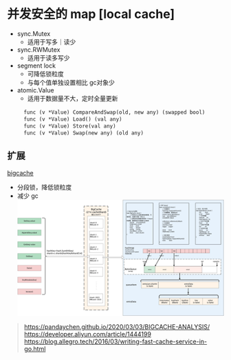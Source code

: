 # 并发安全的 map [local cache] 
* sync.Mutex
  * 适用于写多｜读少
* sync.RWMutex
  * 适用于读多写少
* segment lock
  * 可降低锁粒度
  * 与每个值单独设置相比 gc对象少
* atomic.Value
  * 适用于数据量不大，定时全量更新
  ```
    func (v *Value) CompareAndSwap(old, new any) (swapped bool)
    func (v *Value) Load() (val any)
    func (v *Value) Store(val any)
    func (v *Value) Swap(new any) (old any)
  ```
  
## 扩展
[bigcache](https://github.com/allegro/bigcache)
* 分段锁，降低锁粒度
* 减少 gc
![bigcache-total-flow.png](image/bigcache-total-flow.png)
> https://pandaychen.github.io/2020/03/03/BIGCACHE-ANALYSIS/
> https://developer.aliyun.com/article/1444199
> https://blog.allegro.tech/2016/03/writing-fast-cache-service-in-go.html
